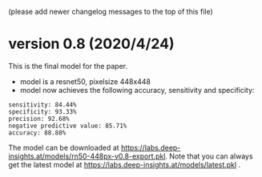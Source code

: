 

(please add newer changelog messages to the top of this file)


# version 0.8  (2020/4/24)

This is the final model for the paper.

* model is a resnet50, pixelsize 448x448
* model now achieves the following accuracy, sensitivity and specificity:

```
sensitivity: 84.44%
specificity: 93.33%
precision: 92.68%
negative predictive value: 85.71%
accuracy: 88.88%
```

The model can be downloaded at https://labs.deep-insights.at/models/rn50-448px-v0.8-export.pkl. Note that you can always get the latest model at  https://labs.deep-insights.at/models/latest.pkl .
